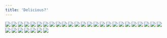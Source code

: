 ```yaml
---
title: 'Delicious?'
---
```


![](great104.jpg)
![](great105.jpg)
![](great106.jpg)
![](great107.jpg)
![](great108.jpg)
![](great109.jpg)
![](great110.jpg)
![](great111.jpg)
![](great112.jpg)
![](great113.jpg)
![](great114.jpg)
![](great115.jpg)
![](great116.jpg)
![](great117.jpg)
![](great118.jpg)
![](great119.jpg)
![](great120.jpg)
![](great121.jpg)
![](great122.jpg)
![](great123.jpg)
![](great124.jpg)
![](great125.jpg)
![](great126.jpg)
![](great127.jpg)
![](great128.jpg)
![](great129.jpg)
![](great130.jpg)
![](great131.jpg)
![](great132.jpg)
![](great133.jpg)
![](great134.jpg)
![](great135.jpg)